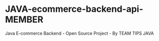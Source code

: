 # JAVA-ecommerce-backend-api-MEMBER
Java E-commerce Backend - Open Source Project - By TEAM TIPS JAVA

